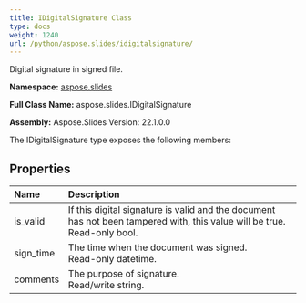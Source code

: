 ```yaml
---
title: IDigitalSignature Class
type: docs
weight: 1240
url: /python/aspose.slides/idigitalsignature/
---
```


Digital signature in signed file.

**Namespace:** [aspose.slides](/python/aspose.slides/)

**Full Class Name:** aspose.slides.IDigitalSignature

**Assembly:**  Aspose.Slides Version: 22.1.0.0

The IDigitalSignature type exposes the following members:
## **Properties**
|**Name**|**Description**|
| :- | :- |
|is_valid|If this digital signature is valid and the document has not been tampered with, this value will be true.<br/>            Read-only bool.|
|sign_time|The time when the document was signed.<br/>            Read-only datetime.|
|comments|The purpose of signature.<br/>            Read/write string.|

